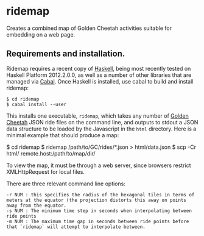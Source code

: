 # ridemap

Creates a combined map of Golden Cheetah activities suitable for embedding on a web page.


## Requirements and installation.
Ridemap requires a recent copy of [Haskell](http://hackage.haskell.org/platform/), being most recently tested on Haskell Platform 2012.2.0.0, as well as a number of other libraries that are managed via [Cabal](http://www.haskell.org/cabal/).
Once Haskell is installed, use cabal to build and install ridemap:

    $ cd ridemap
    $ cabal install --user

This installs one executable, `ridemap`, which takes any number of [Golden Cheetah](http://goldencheetah.org/) JSON ride files on the command line, and outputs to stdout a JSON data structure to be loaded by the Javascript in the `html` directory.  Here is a minimal example that should produce a map:

   $ cd ridemap
   $ ridemap /path/to/GC/rides/\*.json > html/data.json
   $ scp -Cr html/ remote.host:/path/to/map/dir/

To view the map, it must be through a web server, since browsers restrict XMLHttpRequest for local files.


There are three relevant command line options:
    
    -r NUM : this specifies the radius of the hexagonal tiles in terms of meters at the equator (the projection distorts this away on points away from the equator.
    -s NUM : The minimum time step in seconds when interpolating between ride points
    -m NUM : The maximum time gap in seconds between ride points before that `ridemap` will attempt to interpolate between.


 
